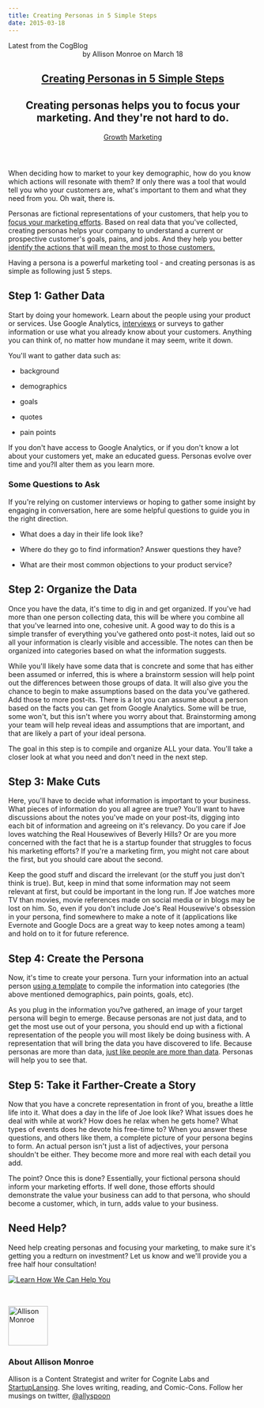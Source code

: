 ```yaml
---
title: Creating Personas in 5 Simple Steps
date: 2015-03-18
---
```


<article itemscope itemtype="http://schema.org/Blog"> 
<div class="container outside"> 
 <div class="featured-post" style="background-image: url(&quot;//cdn2.hubspot.net/hub/440551/file-2611122706-png/blog-files/persona_silhouettes.png?t=1441046336424&quot;);"> 
  <div class="overlay"></div> 
  <div class="row-fluid"> 
   <span class="latest-post"> Latest from <span id="title" itemprop="name">the CogBlog</span> </span> 
  </div> 
  <header class="featured-header"> 
   <div class="row-fluid"> 
    <div class="span2"></div> 
    <div class="span8"> 
     <div class="row-fluid"> 
      <div class="span12 author">
        by 
       <span class="author-name" itemprop="author"><a class="author-link" href="http://www.cognitelabs.com/blog/author/allison-monroe" itemprop="url"></a> <span itemprop="name">Allison Monroe</span></span> on 
       <span class="publish-date" itemprop="datePublished"> March 18</span> 
      </div> 
     </div> 
     <hgroup class="row-fluid"> 
      <h1 class="latest-title" itemprop="headline"> <a href="../../../../com/cognitelabs/www/blog/creating-personas-in-5-simple-steps.html" itemprop="url"> <span id="hs_cos_wrapper_name" class="hs_cos_wrapper hs_cos_wrapper_meta_field hs_cos_wrapper_type_text" style="" data-hs-cos-general-type="meta_field" data-hs-cos-type="text">Creating Personas in 5 Simple Steps</span> </a> </h1> 
      <h2 class="post-synopsis" itemprop="alternativeHeadline"> <span id="hs_cos_wrapper_post_synopsis" class="hs_cos_wrapper hs_cos_wrapper_widget hs_cos_wrapper_type_text" style="" data-hs-cos-general-type="widget" data-hs-cos-type="text">Creating personas helps you to focus your marketing. And they're not hard to do.</span> </h2> 
     </hgroup> 
     <div class="row-fluid"> 
      <span class="tags" itemprop="keywords"> <a href="http://www.cognitelabs.com/blog/topic/growth" class="topic-tag">Growth</a> <a href="http://www.cognitelabs.com/blog/topic/marketing" class="topic-tag">Marketing</a> </span> 
     </div> 
    </div> 
   </div> 
  </header> 
 </div> 
</div> 
<section class="blog-section" itemscope itemtype="http://schema.org/Blog"> 
 <div class="blog-post-wrapper cell-wrapper"> 
  <header class="section post-header"> 
  </header> 
  <div class="section post-body"> 
   <section itemprop="text"> 
    <span id="hs_cos_wrapper_post_body" class="hs_cos_wrapper hs_cos_wrapper_meta_field hs_cos_wrapper_type_rich_text" style="" data-hs-cos-general-type="meta_field" data-hs-cos-type="rich_text"><p dir="ltr"><span>When deciding how to market to your key demographic, how do you know which actions will resonate with them? If only there was a tool that would tell you who your customers are, what's important to them and what they need from you. Oh wait, there is.</span></p> 
     <!--more--> <p dir="ltr"><span>Personas are fictional representations of your customers, that help you to </span><a href="../../../../com/cognitelabs/www/blog/creating-personas-helps-you-focus-your-efforts.html"><span>focus your marketing efforts</span></a><span>. Based on real data that you've collected, creating personas helps your company to understand a current or prospective customer's goals, pains, and jobs. And they help you better </span><span><a href="../../../../com/cognitelabs/www/blog/its-not-just-business-its-personal.html">identify the actions that will mean the most to those customers.</a></span></p> <p dir="ltr"><span>Having a persona is a powerful marketing tool - and creating personas is as simple as following just 5 steps. </span></p> <h2 dir="ltr"><span>Step 1: Gather Data</span></h2> <p dir="ltr"><span>Start by doing your homework. Learn about the people using your product or services. Use Google Analytics, </span><a href="../../../../com/cognitelabs/www/blog/user-interviews-and-user-experience-testing.html"><span>interviews</span></a><span> or surveys to gather information or use what you already know about your customers. Anything you can think of, no matter how mundane it may seem, write it down.</span></p> <p dir="ltr"><span>You'll want to gather data such as:</span></p> 
     <ul> 
      <li dir="ltr"> <p dir="ltr"><span>background</span></p> </li> 
      <li dir="ltr"> <p dir="ltr"><span>demographics </span></p> </li> 
      <li dir="ltr"> <p dir="ltr"><span>goals</span></p> </li> 
      <li dir="ltr"> <p dir="ltr"><span>quotes</span></p> </li> 
      <li dir="ltr"> <p dir="ltr"><span>pain points</span></p> </li> 
     </ul> <p dir="ltr"><span>If you don't have access to Google Analytics, or if you don't know a lot about your customers yet, make an educated guess. Personas evolve over time and you?ll alter them as you learn more.</span></p> <h3 dir="ltr"><span>Some Questions to Ask</span></h3> <p dir="ltr"><span>If you're relying on customer interviews or hoping to gather some insight by engaging in conversation, here are some helpful questions to guide you in the right direction.</span></p> 
     <ul> 
      <li dir="ltr"> <p dir="ltr"><span>What does a day in their life look like?</span></p> </li> 
      <li dir="ltr"> <p dir="ltr"><span>Where do they go to find information? Answer questions they have?</span></p> </li> 
      <li dir="ltr"> <p dir="ltr"><span>What are their most common objections to your product service? </span></p> </li> 
     </ul> <h2 dir="ltr"><span>Step 2: Organize the Data</span></h2> <p dir="ltr"><span>Once you have the data, it's time to dig in and get organized. If you've had more than one person collecting data, this will be where you combine all that you've learned into one, cohesive unit. A good way to do this is a simple transfer of everything you've gathered onto post-it notes, laid out so all your information is clearly visible and accessible. The notes can then be organized into categories based on what the information suggests.</span></p> <p dir="ltr"><span>While you'll likely have some data that is concrete and some that has either been assumed or inferred, this is where a brainstorm session will help point out the differences between those groups of data. It will also give you the chance to begin to make assumptions based on the data you've gathered. Add those to more post-its. There is a lot you can assume about a person based on the facts you can get from Google Analytics. Some will be true, some won't, but this isn't where you worry about that. Brainstorming among your team will help reveal ideas and assumptions that are important, and that are likely a part of your ideal persona.</span></p> <p dir="ltr"><span>The goal in this step is to compile and organize ALL your data. You'll take a closer look at what you need and don't need in the next step. </span></p> <h2 dir="ltr"><span>Step 3: Make Cuts</span></h2> <p dir="ltr"><span>Here, you'll have to decide what information is important to your business. What pieces of information do you all agree are true? You'll want to have discussions about the notes you've made on your post-its, digging into each bit of information and agreeing on it's relevancy. Do you care if Joe loves watching the Real Housewives of Beverly Hills? Or are you more concerned with the fact that he is a startup founder that struggles to focus his marketing efforts? If you're a marketing firm, you might not care about the first, but you should care about the second. &nbsp;</span></p> <p dir="ltr"><span>Keep the good stuff and discard the irrelevant (or the stuff you just don't think is true). But, keep in mind that some information may not seem relevant at first, but could be important in the long run. If Joe watches more TV than movies, movie references made on social media or in blogs may be lost on him. So, even if you don't include Joe's Real Housewive's obsession in your persona, find somewhere to make a note of it (applications like Evernote and Google Docs are a great way to keep notes among a team) and hold on to it for future reference.</span></p> <h2 dir="ltr"><span>Step 4: Create the Persona</span></h2> <p dir="ltr"><span>Now, it's time to create your persona. Turn your information into an actual person </span><a href="http://www.hubspot.com/Portals/53/docs/Buyer%20Persona%20Template.pptx"><span>using a template</span></a><span> to compile the information into categories (the above mentioned demographics, pain points, goals, etc).</span></p> <p dir="ltr"><span>As you plug in the information you?ve gathered, an image of your target persona will begin to emerge. Because personas are not just data, and to get the most use out of your persona, you should end up with a fictional representation of the people you will most likely be doing business with. A representation that will bring the data you have discovered to life. Because personas are more than data, </span><a href="../../../../com/cognitelabs/www/blog/its-not-just-business-its-personal.html"><span>just like people are more than data</span></a><span>. Personas will help you to see that.</span></p> <h2 dir="ltr"><span>Step 5: Take it Farther-Create a Story</span></h2> <p dir="ltr"><span>Now that you have a concrete representation in front of you, breathe a little life into it. What does a day in the life of Joe look like? What issues does he deal with while at work? How does he relax when he gets home? What types of events does he devote his free-time to? When you answer these questions, and others like them, a complete picture of your persona begins to form. An actual person isn't just a list of adjectives, your persona shouldn't be either. They become more and more real with each detail you add.</span></p> <p dir="ltr"><span>The point? Once this is done? Essentially, your fictional persona should inform your marketing efforts. If well done, those efforts should demonstrate the value your business can add to that persona, who should become a customer, which, in turn, adds value to your business.</span></p> <h2 dir="ltr"><span>Need Help?</span></h2> <p><span>Need help creating personas and focusing your marketing, to make sure it's getting you a redturn on investment? Let us know and we'll provide you a free half hour consultation!</span></p> <p><span>
       <!--HubSpot Call-to-Action Code --> <span class="hs-cta-wrapper" id="hs-cta-wrapper-9ac41ff7-aa19-4553-a923-fbe56db85219"> <span class="hs-cta-node hs-cta-9ac41ff7-aa19-4553-a923-fbe56db85219" id="hs-cta-9ac41ff7-aa19-4553-a923-fbe56db85219"> 
         <!--[if lte IE 8]><div id="hs-cta-ie-element"></div><![endif]--> <a href="http://cta-redirect.hubspot.com/cta/redirect/440551/9ac41ff7-aa19-4553-a923-fbe56db85219"><img class="hs-cta-img" id="hs-cta-img-9ac41ff7-aa19-4553-a923-fbe56db85219" style="border-width:0px;" src="http://no-cache.hubspot.com/cta/default/440551/9ac41ff7-aa19-4553-a923-fbe56db85219.png" alt="Learn How We Can Help You"></a> </span> <script charset="utf-8" src="http://js.hscta.net/cta/current.js"></script> <script type="text/javascript">
hbspt.cta.load(440551, '9ac41ff7-aa19-4553-a923-fbe56db85219');
</script> </span> 
       <!-- end HubSpot Call-to-Action Code --> </span></p> 
     <div>
      <span>&nbsp;</span>
     </div></span> 
   </section> 
   <span id="hs_cos_wrapper_blog_social_sharing" class="hs_cos_wrapper hs_cos_wrapper_widget hs_cos_wrapper_type_blog_social_sharing" style="" data-hs-cos-general-type="widget" data-hs-cos-type="blog_social_sharing"> 
    <div class="hs-blog-social-share"> 
     <ul class="hs-blog-social-share-list"> 
     </ul> 
    </div> </span> 
   <div id="author-bio" itemscope itemtype="http://schema.org/Person"> 
    <img width="80" height="80" class="avatar avatar-80 photo" src="http://cdn2.hubspot.net/hub/440551/file-2454575621-jpg/avatars/allison_profile_pic.jpg?t=1441046336424&amp;width=80&amp;height=80" alt="Allison Monroe"> 
    <div id="author-info"> 
     <h3>About <span itemprop="givenName">Allison Monroe<span></span></span></h3> Allison is a Content Strategist and writer for Cognite Labs and 
     <a href="http://startuplansing.org">StartupLansing</a>. She loves writing, reading, and Comic-Cons. Follow her musings on twitter, 
     <a href="http://www.twitter.com/allyspoon">@allyspoon</a> 
    </div> 
    <div class="clear"></div> 
   </div> 
  </div> 
 </div> 
</section> 
</article>